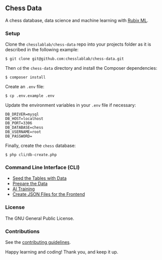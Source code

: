 ## Chess Data

A chess database, data science and machine learning with [Rubix ML](https://github.com/RubixML/ML).

### Setup

Clone the `chesslablab/chess-data` repo into your projects folder as it is described in the following example:

    $ git clone git@github.com:chesslablab/chess-data.git

Then `cd` the `chess-data` directory and install the Composer dependencies:

    $ composer install

Create an `.env` file:

    $ cp .env.example .env

Update the environment variables in your `.env` file if necessary:

```text
DB_DRIVER=mysql
DB_HOST=localhost
DB_PORT=3306
DB_DATABASE=chess
DB_USERNAME=root
DB_PASSWORD=
```

Finally, create the `chess` database:

    $ php cli/db-create.php

### Command Line Interface (CLI)

- [Seed the Tables with Data](https://github.com/chesslablab/chess-data/tree/master/cli#seed-the-tables-with-data)
- [Prepare the Data](https://github.com/chesslablab/chess-data/tree/master/cli#prepare-the-data)
- [AI Training](https://github.com/chesslablab/chess-data/tree/master/cli#ai-training)
- [Create JSON Files for the Frontend](https://github.com/chesslablab/chess-data/tree/master/cli#create-json-files-for-the-frontend)

### License

The GNU General Public License.

### Contributions

See the [contributing guidelines](https://github.com/chesslablab/chess-server/blob/master/CONTRIBUTING.md).

Happy learning and coding! Thank you, and keep it up.
